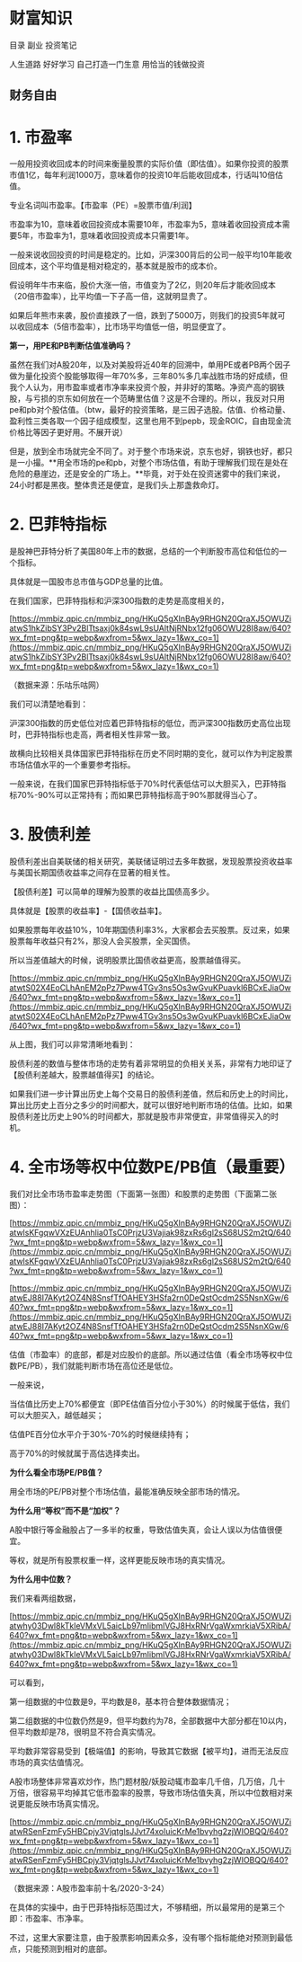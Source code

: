 <!--
 * @Author: your name
 * @Date: 2021-01-05 09:49:02
 * @LastEditTime: 2021-02-08 08:52:11
 * @LastEditors: Please set LastEditors
 * @Description: In User Settings Edit
 * @FilePath: /MaxNotes_Snowball/财富知识/财富/财富知识.md
-->
# 财富知识

目录
副业
投资笔记

人生道路
好好学习 自己打造一门生意 用恰当的钱做投资


## 财务自由 



# 1. 市盈率

一般用投资收回成本的时间来衡量股票的实际价值（即估值）。如果你投资的股票市值1亿，每年利润1000万，意味着你的投资10年后能收回成本，行话叫10倍估值。

专业名词叫市盈率。【市盈率（PE）=股票市值/利润】

市盈率为10，意味着收回投资成本需要10年，市盈率为5，意味着收回投资成本需要5年，市盈率为1，意味着收回投资成本只需要1年。

一般来说收回投资的时间是稳定的。比如，沪深300背后的公司一般平均10年能收回成本，这个平均值是相对稳定的，基本就是股市的成本价。

假设明年牛市来临，股价大涨一倍，市值变为了2亿，则20年后才能收回成本（20倍市盈率），比平均值一下子高一倍，这就明显贵了。

如果后年熊市来袭，股价直接跌了一倍，跌到了5000万，则我们的投资5年就可以收回成本（5倍市盈率），比市场平均值低一倍，明显便宜了。

**第一，用PE和PB判断估值准确吗？**

虽然在我们对A股20年，以及对美股将近40年的回溯中，单用PE或者PB两个因子做为量化投资个股能够取得一年70%多，三年80%多几率战胜市场的好成绩，但我个人认为，用市盈率或者市净率来投资个股，并非好的策略。净资产高的钢铁股，与亏损的京东如何放在一个范畴里估值？这是不合理的。所以，我反对只用pe和pb对个股估值。（btw，最好的投资策略，是三因子选股。估值、价格动量、盈利性三类各取一个因子组成模型，这里也用不到pepb，现金ROIC，自由现金流价格比等因子更好用。不展开说）

但是，放到全市场就完全不同了。对于整个市场来说，京东也好，钢铁也好，都只是一小撮。**用全市场的pe和pb，对整个市场估值，有助于理解我们现在是处在危险的悬崖边，还是安全的广场上。**毕竟，对于处在投资迷雾中的我们来说，24小时都是黑夜。整体贵还是便宜，是我们头上那盏救命灯。

# 2. 巴菲特指标

是股神巴菲特分析了美国80年上市的数据，总结的一个判断股市高位和低位的一个指标。

具体就是一国股市总市值与GDP总量的比值。

在我们国家，巴菲特指标和沪深300指数的走势是高度相关的，

[https://mmbiz.qpic.cn/mmbiz_png/HKuQ5gXlnBAy9RHGN20QraXJ5OWUZiatwS1hkZibSY3Pv2BlTtsaxj0k84swL9sUAltNjRNbx12fg06OWU28I8aw/640?wx_fmt=png&tp=webp&wxfrom=5&wx_lazy=1&wx_co=1](https://mmbiz.qpic.cn/mmbiz_png/HKuQ5gXlnBAy9RHGN20QraXJ5OWUZiatwS1hkZibSY3Pv2BlTtsaxj0k84swL9sUAltNjRNbx12fg06OWU28I8aw/640?wx_fmt=png&tp=webp&wxfrom=5&wx_lazy=1&wx_co=1)

（数据来源：乐咕乐咕网）

我们可以清楚地看到：

沪深300指数的历史低位对应着巴菲特指标的低位，而沪深300指数历史高位出现时，巴菲特指标也走高，两者相关性非常一致。

故横向比较相关具体国家巴菲特指标在历史不同时期的变化，就可以作为判定股票市场估值水平的一个重要参考指标。

一般来说，在我们国家巴菲特指标低于70%时代表低估可以大胆买入，巴菲特指标70%-90%可以正常持有；而如果巴菲特指标高于90%那就得当心了。

# 3. **股债利差**

股债利差出自美联储的相关研究，美联储证明过去多年数据，发现股票投资收益率与美国长期国债收益率之间存在显著的相关性。

【股债利差】可以简单的理解为股票的收益比国债高多少。

具体就是【股票的收益率】-【国债收益率】。

如果股票每年收益10%，10年期国债利率3%，大家都会去买股票。反过来，如果股票每年收益只有2%，那没人会买股票，全买国债。

所以当差值越大的时候，说明股票比国债收益更高，股票越值得买。

[https://mmbiz.qpic.cn/mmbiz_png/HKuQ5gXlnBAy9RHGN20QraXJ5OWUZiatwtS02X4EoCLhAnEM2pPz7Pww4TGv3ns5Os3wGvuKPuavkl6BCxEJiaOw/640?wx_fmt=png&tp=webp&wxfrom=5&wx_lazy=1&wx_co=1](https://mmbiz.qpic.cn/mmbiz_png/HKuQ5gXlnBAy9RHGN20QraXJ5OWUZiatwtS02X4EoCLhAnEM2pPz7Pww4TGv3ns5Os3wGvuKPuavkl6BCxEJiaOw/640?wx_fmt=png&tp=webp&wxfrom=5&wx_lazy=1&wx_co=1)

从上图，我们可以非常清晰地看到：

股债利差的数值与整体市场的走势有着非常明显的负相关关系，非常有力地印证了【股债利差越大，股票越值得买】的结论。

如果我们进一步计算出历史上每个交易日的股债利差值，然后和历史上的时间比，算出比历史上百分之多少的时间都大，就可以很好地判断市场的估值。比如，如果股债利差比历史上90%的时间都大，那就是股市非常便宜，非常值得买入的时机。

# 4. 全市场等权中位数PE/PB值（最重要）

我们对比全市场市盈率走势图（下面第一张图）和股票的走势图（下面第二张图）：

[https://mmbiz.qpic.cn/mmbiz_png/HKuQ5gXlnBAy9RHGN20QraXJ5OWUZiatwlsKFgqwVXzEUAnhlia0TsC0PrjzU3Vajiak98zxRs6gl2sS68US2m2tQ/640?wx_fmt=png&tp=webp&wxfrom=5&wx_lazy=1&wx_co=1](https://mmbiz.qpic.cn/mmbiz_png/HKuQ5gXlnBAy9RHGN20QraXJ5OWUZiatwlsKFgqwVXzEUAnhlia0TsC0PrjzU3Vajiak98zxRs6gl2sS68US2m2tQ/640?wx_fmt=png&tp=webp&wxfrom=5&wx_lazy=1&wx_co=1)

[https://mmbiz.qpic.cn/mmbiz_png/HKuQ5gXlnBAy9RHGN20QraXJ5OWUZiatwEJ88I7AKyt2OZ4N8SnsfTfOAHEY3HSfa2rn0DeQstOcdm2S5NsnXGw/640?wx_fmt=png&tp=webp&wxfrom=5&wx_lazy=1&wx_co=1](https://mmbiz.qpic.cn/mmbiz_png/HKuQ5gXlnBAy9RHGN20QraXJ5OWUZiatwEJ88I7AKyt2OZ4N8SnsfTfOAHEY3HSfa2rn0DeQstOcdm2S5NsnXGw/640?wx_fmt=png&tp=webp&wxfrom=5&wx_lazy=1&wx_co=1)

估值（市盈率）的底部，都是对应股价的底部。所以通过估值（看全市场等权中位数PE/PB），我们就能判断市场在高位还是低位。

一般来说，

当估值比历史上70%都便宜（即PE估值百分位小于30%）的时候属于低估，我们可以大胆买入，越低越买；

估值PE百分位水平介于30%-70%的时候继续持有；

高于70%的时候就属于高估选择卖出。

**为什么看全市场PE/PB值？**

用全市场的PE/PB对整个市场估值，最能准确反映全部市场的情况。

**为什么用“等权”而不是“加权”？**

A股中银行等金融股占了一多半的权重，导致估值失真，会让人误以为估值很便宜。

等权，就是所有股票权重一样，这样更能反映市场的真实情况。

**为什么用中位数？**

我们来看两组数据，

[https://mmbiz.qpic.cn/mmbiz_png/HKuQ5gXlnBAy9RHGN20QraXJ5OWUZiatwhy03Dwl8kTkleVMxVL5aicLb97mIibmlVGJ8HxRNrVgaWxmrkiaV5XRibA/640?wx_fmt=png&tp=webp&wxfrom=5&wx_lazy=1&wx_co=1](https://mmbiz.qpic.cn/mmbiz_png/HKuQ5gXlnBAy9RHGN20QraXJ5OWUZiatwhy03Dwl8kTkleVMxVL5aicLb97mIibmlVGJ8HxRNrVgaWxmrkiaV5XRibA/640?wx_fmt=png&tp=webp&wxfrom=5&wx_lazy=1&wx_co=1)

可以看到，

第一组数据的中位数是9，平均数是8，基本符合整体数据情况；

第二组数据的中位数仍然是9，但平均数约为78，全部数据中大部分都在10以内，但平均数却是78，很明显不符合真实情况。

平均数非常容易受到【极端值】的影响，导致其它数据【被平均】，进而无法反应市场的真实估值情况。

A股市场整体非常喜欢炒作，热门题材股/妖股动辄市盈率几千倍，几万倍，几十万倍，很容易平均掉其它低市盈率的股票，导致市场估值失真，所以中位数相对来说更能反映市场真实情况。

[https://mmbiz.qpic.cn/mmbiz_png/HKuQ5gXlnBAy9RHGN20QraXJ5OWUZiatwRSenFzmFy5HBCpjy3VjqtglsJJvt74xoluicKrMe1bvyhg2zjWIOBQQ/640?wx_fmt=png&tp=webp&wxfrom=5&wx_lazy=1&wx_co=1](https://mmbiz.qpic.cn/mmbiz_png/HKuQ5gXlnBAy9RHGN20QraXJ5OWUZiatwRSenFzmFy5HBCpjy3VjqtglsJJvt74xoluicKrMe1bvyhg2zjWIOBQQ/640?wx_fmt=png&tp=webp&wxfrom=5&wx_lazy=1&wx_co=1)

（数据来源：A股市盈率前十名/2020-3-24）

在具体的实操中，由于巴菲特指标范围过大，不够精细，所以最常用的是第三个即：市盈率、市净率。

不过，这里大家要注意，由于股票影响因素众多，没有哪个指标能绝对预测到最低点，只能预测到相对的底部。